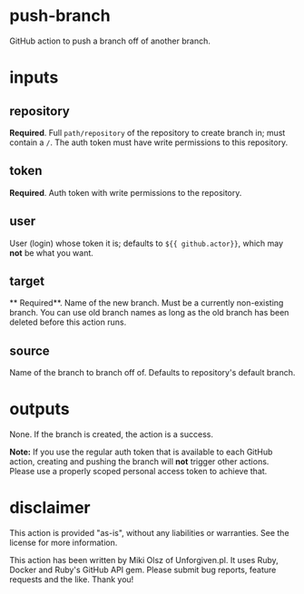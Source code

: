 # push-branch

GitHub action to push a branch off of another branch.

# inputs

## repository
**Required**. Full `path/repository` of the repository to create branch in; must contain a `/`. The auth token must have write permissions to this repository.
## token
**Required**. Auth token with write permissions to the repository.
## user
User (login) whose token it is; defaults to `${{ github.actor}}`, which may **not** be what you want.
## target
** Required**. Name of the new branch. Must be a currently non-existing branch. You can use old branch names as long as the old branch has been deleted before this action runs.
## source
Name of the branch to branch off of. Defaults to repository's default branch.

# outputs

None. If the branch is created, the action is a success.
 
**Note:** If you use the regular auth token that is available to each GitHub action, creating and pushing the branch will **not** trigger other actions. Please use a properly scoped personal access token to achieve that. 

# disclaimer

This action is provided "as-is", without any liabilities or warranties. See the license for more information.

This action has been written by Miki Olsz of Unforgiven.pl. It uses Ruby, Docker and Ruby's GitHub API gem. Please submit bug reports, feature requests and the like. Thank you!
